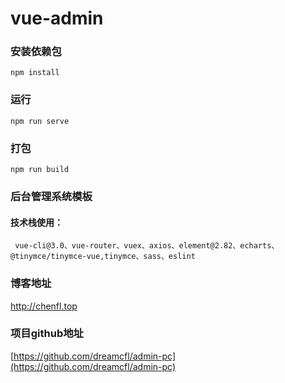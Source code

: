 # vue-admin

### 安装依赖包
```
npm install
```

### 运行
```
npm run serve
```

### 打包
```
npm run build
```

### 后台管理系统模板

#### 技术栈使用：
```
 vue-cli@3.0、vue-router、vuex、axios、element@2.82、echarts、@tinymce/tinymce-vue,tinymce、sass、eslint
```
### 博客地址
 <a href="http://chenfl.top">
    http://chenfl.top
    </a>

### 项目github地址
 [https://github.com/dreamcfl/admin-pc](https://github.com/dreamcfl/admin-pc)
